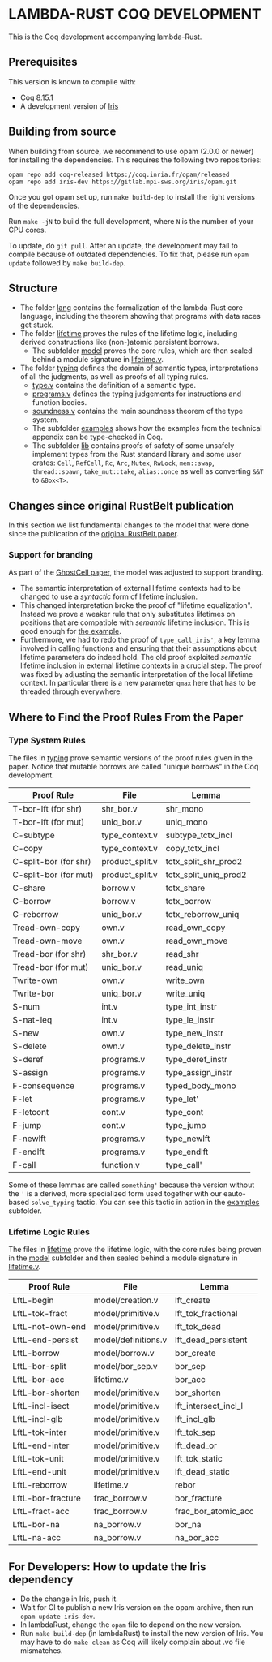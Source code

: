 # LAMBDA-RUST COQ DEVELOPMENT

This is the Coq development accompanying lambda-Rust.

## Prerequisites

This version is known to compile with:

 - Coq 8.15.1
 - A development version of [Iris](https://gitlab.mpi-sws.org/iris/iris)

## Building from source

When building from source, we recommend to use opam (2.0.0 or newer) for
installing the dependencies.  This requires the following two repositories:

    opam repo add coq-released https://coq.inria.fr/opam/released
    opam repo add iris-dev https://gitlab.mpi-sws.org/iris/opam.git

Once you got opam set up, run `make build-dep` to install the right versions
of the dependencies.

Run `make -jN` to build the full development, where `N` is the number of your
CPU cores.

To update, do `git pull`.  After an update, the development may fail to compile
because of outdated dependencies.  To fix that, please run `opam update`
followed by `make build-dep`.

## Structure

* The folder [lang](theories/lang) contains the formalization of the lambda-Rust
  core language, including the theorem showing that programs with data races get
  stuck.
* The folder [lifetime](theories/lifetime) proves the rules of the lifetime
  logic, including derived constructions like (non-)atomic persistent borrows.
  * The subfolder [model](theories/lifetime/model) proves the core rules, which
    are then sealed behind a module signature in
    [lifetime.v](theories/lifetime/lifetime.v).
* The folder [typing](theories/typing) defines the domain of semantic types,
  interpretations of all the judgments, as well as proofs of all typing rules.
  * [type.v](theories/typing/type.v) contains the definition of a semantic type.
  * [programs.v](theories/typing/programs.v) defines the typing judgements for
    instructions and function bodies.
  * [soundness.v](theories/typing/soundness.v) contains the main soundness
    theorem of the type system.
  * The subfolder [examples](theories/typing/examples) shows how the examples
    from the technical appendix can be type-checked in Coq.
  * The subfolder [lib](theories/typing/lib) contains proofs of safety of some
    unsafely implement types from the Rust standard library and some user
    crates: `Cell`, `RefCell`, `Rc`, `Arc`, `Mutex`, `RwLock`, `mem::swap`,
    `thread::spawn`, `take_mut::take`, `alias::once` as well as converting `&&T`
    to `&Box<T>`.

## Changes since original RustBelt publication

In this section we list fundamental changes to the model that were done since
the publication of the
[original RustBelt paper](https://plv.mpi-sws.org/rustbelt/popl18/).

### Support for branding

As part of the [GhostCell paper](http://plv.mpi-sws.org/rustbelt/ghostcell/),
the model was adjusted to support branding.

* The semantic interpretation of external lifetime contexts had to be changed to use a *syntactic* form of lifetime inclusion.
* This changed interpretation broke the proof of "lifetime equalization".
    Instead we prove a weaker rule that only substitutes lifetimes on positions that are compatible with *semantic* lifetime inclusion.
    This is good enough for [the example](theories/typing/examples/nonlexical.v).
* Furthermore, we had to redo the proof of `type_call_iris'`, a key lemma involved in calling functions and ensuring that their assumptions about lifetime parameters do indeed hold.
    The old proof exploited *semantic* lifetime inclusion in external lifetime contexts in a crucial step.
    The proof was fixed by adjusting the semantic interpretation of the local lifetime context.
    In particular there is a new parameter `qmax` here that has to be threaded through everywhere.

## Where to Find the Proof Rules From the Paper

### Type System Rules

The files in [typing](theories/typing) prove semantic versions of the proof
rules given in the paper.  Notice that mutable borrows are called "unique
borrows" in the Coq development.

| Proof Rule            | File            | Lemma                 |
|-----------------------|-----------------|-----------------------|
| T-bor-lft (for shr)   | shr_bor.v       | shr_mono              |
| T-bor-lft (for mut)   | uniq_bor.v      | uniq_mono             |
| C-subtype             | type_context.v  | subtype_tctx_incl     |
| C-copy                | type_context.v  | copy_tctx_incl        |
| C-split-bor (for shr) | product_split.v | tctx_split_shr_prod2  |
| C-split-bor (for mut) | product_split.v | tctx_split_uniq_prod2 |
| C-share               | borrow.v        | tctx_share            |
| C-borrow              | borrow.v        | tctx_borrow           |
| C-reborrow            | uniq_bor.v      | tctx_reborrow_uniq    |
| Tread-own-copy        | own.v           | read_own_copy         |
| Tread-own-move        | own.v           | read_own_move         |
| Tread-bor (for shr)   | shr_bor.v       | read_shr              |
| Tread-bor (for mut)   | uniq_bor.v      | read_uniq             |
| Twrite-own            | own.v           | write_own             |
| Twrite-bor            | uniq_bor.v      | write_uniq            |
| S-num                 | int.v           | type_int_instr        |
| S-nat-leq             | int.v           | type_le_instr         |
| S-new                 | own.v           | type_new_instr        |
| S-delete              | own.v           | type_delete_instr     |
| S-deref               | programs.v      | type_deref_instr      |
| S-assign              | programs.v      | type_assign_instr     |
| F-consequence         | programs.v      | typed_body_mono       |
| F-let                 | programs.v      | type_let'             |
| F-letcont             | cont.v          | type_cont             |
| F-jump                | cont.v          | type_jump             |
| F-newlft              | programs.v      | type_newlft           |
| F-endlft              | programs.v      | type_endlft           |
| F-call                | function.v      | type_call'            |

Some of these lemmas are called `something'` because the version without the `'` is a derived, more specialized form used together with our eauto-based `solve_typing` tactic.  You can see this tactic in action in the [examples](theories/typing/examples) subfolder.

### Lifetime Logic Rules

The files in [lifetime](theories/lifetime) prove the lifetime logic, with the
core rules being proven in the [model](theories/lifetime/model) subfolder and
then sealed behind a module signature in
[lifetime.v](theories/lifetime/lifetime.v).


| Proof Rule        | File                | Lemma                |
|-------------------|---------------------|----------------------|
| LftL-begin        | model/creation.v    | lft_create           |
| LftL-tok-fract    | model/primitive.v   | lft_tok_fractional   |
| LftL-not-own-end  | model/primitive.v   | lft_tok_dead         |
| LftL-end-persist  | model/definitions.v | lft_dead_persistent  |
| LftL-borrow       | model/borrow.v      | bor_create           |
| LftL-bor-split    | model/bor_sep.v     | bor_sep              |
| LftL-bor-acc      | lifetime.v          | bor_acc              |
| LftL-bor-shorten  | model/primitive.v   | bor_shorten          |
| LftL-incl-isect   | model/primitive.v   | lft_intersect_incl_l |
| LftL-incl-glb     | model/primitive.v   | lft_incl_glb         |
| LftL-tok-inter    | model/primitive.v   | lft_tok_sep          |
| LftL-end-inter    | model/primitive.v   | lft_dead_or          |
| LftL-tok-unit     | model/primitive.v   | lft_tok_static       |
| LftL-end-unit     | model/primitive.v   | lft_dead_static      |
| LftL-reborrow     | lifetime.v          | rebor                |
| LftL-bor-fracture | frac_borrow.v       | bor_fracture         |
| LftL-fract-acc    | frac_borrow.v       | frac_bor_atomic_acc  |
| LftL-bor-na       | na_borrow.v         | bor_na               |
| LftL-na-acc       | na_borrow.v         | na_bor_acc           |

## For Developers: How to update the Iris dependency

* Do the change in Iris, push it.
* Wait for CI to publish a new Iris version on the opam archive, then run
  `opam update iris-dev`.
* In lambdaRust, change the `opam` file to depend on the new version.
* Run `make build-dep` (in lambdaRust) to install the new version of Iris.
  You may have to do `make clean` as Coq will likely complain about .vo file
  mismatches.
